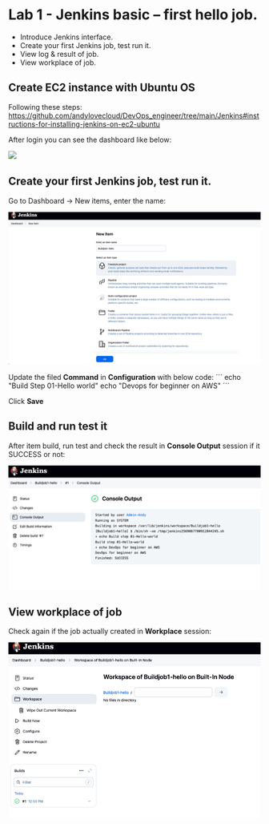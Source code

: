 # Lab 1 - Jenkins basic – first hello job.
- Introduce Jenkins interface.
- Create your first Jenkins job, test run it.
- View log & result of job.
- View workplace of job.

## Create EC2 instance with Ubuntu OS 

Following these steps: https://github.com/andylovecloud/DevOps_engineer/tree/main/Jenkins#instructions-for-installing-jenkins-on-ec2-ubuntu

After login you can see the dashboard like below:

<img src="./1.Lab-basic-1st-Hello-job/Step-1-login.png"> </img>

## Create your first Jenkins job, test run it.

Go to Dashboard -> New items, enter the name:

<img src="Jenkins/AWS-Labs/1.Lab-basic-1st-Hello-job/Step-2-Configurate-new-job.png"> </img>

Update the filed **Command** in **Configuration** with below code:
 ´´´
 echo "Build Step 01-Hello world"
 echo "Devops for beginner on AWS"
 ´´´

Click **Save**

## Build and run test it

After item build, run test and check the result in **Console Output** session if it SUCCESS or not:

<img src="Jenkins/AWS-Labs/1.Lab-basic-1st-Hello-job/Step-3-Build-and-Test.png"> </img>


## View workplace of job

Check again if the job actually created in **Workplace** session:

<img src="Jenkins/AWS-Labs/1.Lab-basic-1st-Hello-job/Step-4-View-Workplace.png"> </img>
